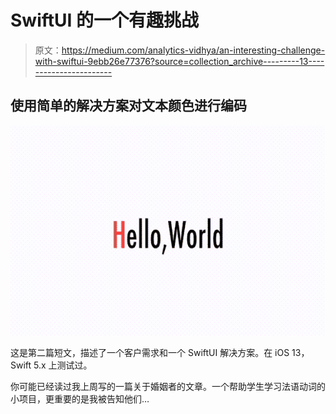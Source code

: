 # SwiftUI 的一个有趣挑战

> 原文：<https://medium.com/analytics-vidhya/an-interesting-challenge-with-swiftui-9ebb26e77376?source=collection_archive---------13----------------------->

## 使用简单的解决方案对文本颜色进行编码

![](img/0dd2eacb305aa737ea6d3234af799afd.png)

这是第二篇短文，描述了一个客户需求和一个 SwiftUI 解决方案。在 iOS 13，Swift 5.x 上测试过。

你可能已经读过我上周写的一篇关于婚姻者的文章。一个帮助学生学习法语动词的小项目，更重要的是我被告知他们…
